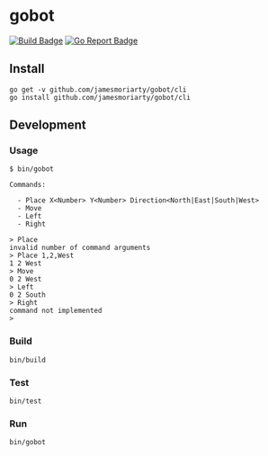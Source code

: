# gobot

[![Build Badge][1]][2] [![Go Report Badge][3]][4]

## Install

```
go get -v github.com/jamesmoriarty/gobot/cli
go install github.com/jamesmoriarty/gobot/cli
```

## Development

### Usage

```
$ bin/gobot

Commands:

  - Place X<Number> Y<Number> Direction<North|East|South|West>
  - Move
  - Left
  - Right

> Place
invalid number of command arguments
> Place 1,2,West
1 2 West
> Move
0 2 West
> Left
0 2 South
> Right
command not implemented
>
```

### Build

```
bin/build
```

### Test

```
bin/test
```

### Run

```
bin/gobot
```

[1]: https://codebuild.us-east-1.amazonaws.com/badges?uuid=eyJlbmNyeXB0ZWREYXRhIjoiMy9EbDM4dHZuWEN6Z3A3bEU2S3ZEcnVXQWdjYmhQSUQxVWs0UHp4WG5XdWY5WThoSkVLa0h4WU84UVFQRDRhdnFVSkFibGVYdTNhT0NIaXhFSFg3K1NJPSIsIml2UGFyYW1ldGVyU3BlYyI6IkFCNHZ5QmJKTUNrL1ZxNjQiLCJtYXRlcmlhbFNldFNlcmlhbCI6MX0%3D&branch=master
[2]: https://console.aws.amazon.com/codesuite/codebuild/projects/github-gobot/history?region=us-east-1
[3]: https://goreportcard.com/badge/github.com/jamesmoriarty/gobot
[4]: https://goreportcard.com/report/github.com/jamesmoriarty/gobot
